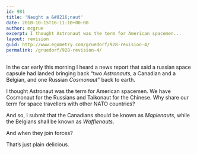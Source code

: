 ```yaml
---
id: 981
title: 'Naught a &#8216;naut'
date: 2010-10-15T16:11:10+00:00
author: mcgrue
excerpt: I thought Astronaut was the term for American spacemen...
layout: revision
guid: http://www.egometry.com/gruedorf/928-revision-4/
permalink: /gruedorf/928-revision-4/
---
```

In the car early this morning I heard a news report that said a russian space capsule had landed bringing back &#8220;two _Astronauts_, a Canadian and a Belgian, and one Russian _Cosmonaut_&#8221; back to earth.

I thought Astronaut was the term for American spacemen. We have Cosmonaut for the Russians and Taikonaut for the Chinese. Why share our term for space travellers with other NATO countries? 

And so, I submit that the Canadians should be known as _Maplenauts_, while the Belgians shall be known as _Wafflenauts_.

And when they join forces? 

That&#8217;s just plain delicious.
